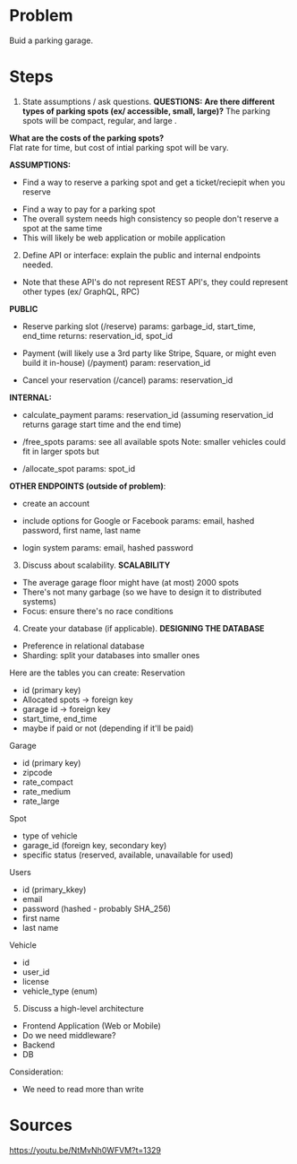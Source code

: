 # Problem
Buid a parking garage.

# Steps
1. State assumptions / ask questions. 
**QUESTIONS:**
**Are there different types of parking spots (ex/ accessible, small, large)?** 
The parking spots will be compact, regular, and large .

**What are the costs of the parking spots?**  
Flat rate for time, but cost of intial parking spot will be vary. 

**ASSUMPTIONS:**
* Find a way to reserve a parking spot and get a ticket/reciepit when you reserve
- Find a way to pay for a parking spot
- The overall system needs high consistency so people don't reserve a spot at the same time
- This will likely be web application or mobile application

2. Define API or interface: explain the public and internal endpoints needed. 
* Note that these API's do not represent REST API's, they could represent other types (ex/ GraphQL, RPC)

**PUBLIC**
* Reserve parking slot (/reserve) 
params: garbage_id, start_time, end_time
returns: reservation_id, spot_id

* Payment (will likely use a 3rd party like Stripe, Square, or might even build it in-house) (/payment)
param: reservation_id

* Cancel your reservation (/cancel)
params: reservation_id

**INTERNAL:**
* calculate_payment 
params: reservation_id (assuming reservation_id returns garage start time and the end time)   

* /free_spots
params: see all available spots 
Note: smaller vehicles could fit in larger spots but 

* /allocate_spot
params: spot_id

**OTHER ENDPOINTS (outside of problem)**:
* create an account 
* include options for Google or Facebook 
params: email, hashed password, first name, last name 

* login system
params: email, hashed password

3. Discuss about scalability.
**SCALABILITY**
- The average garage floor might have (at most) 2000 spots 
- There's not many garbage (so we have to design it to distributed systems)
- Focus: ensure there's no race conditions

4. Create your database (if applicable).
**DESIGNING THE DATABASE**
- Preference in relational database 
- Sharding: split your databases into smaller ones

Here are the tables you can create:
Reservation
- id (primary key)
- Allocated spots -> foreign key
- garage id -> foreign key
- start_time, end_time
- maybe if paid or not (depending if it'll be paid)

Garage
- id (primary key)
- zipcode 
- rate_compact
- rate_medium
- rate_large

Spot
- type of vehicle
- garage_id (foreign key, secondary key)
- specific status (reserved, available, unavailable for used)

Users
- id (primary_kkey)
- email 
- password (hashed - probably SHA_256)
- first name
- last name

Vehicle
- id
- user_id
- license
- vehicle_type (enum)

5. Discuss a high-level architecture 
- Frontend Application (Web or Mobile)
- Do we need middleware?
- Backend
- DB 

Consideration:
- We need to read more than write 

# Sources
https://youtu.be/NtMvNh0WFVM?t=1329